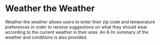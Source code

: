 # Weather the Weather

Weather the weather allows users to enter their zip code and temperature preferences in order to receive suggestions on what they should wear according to the current weather in their area. An 8-hr summary of the weather and conditions is also provided.
